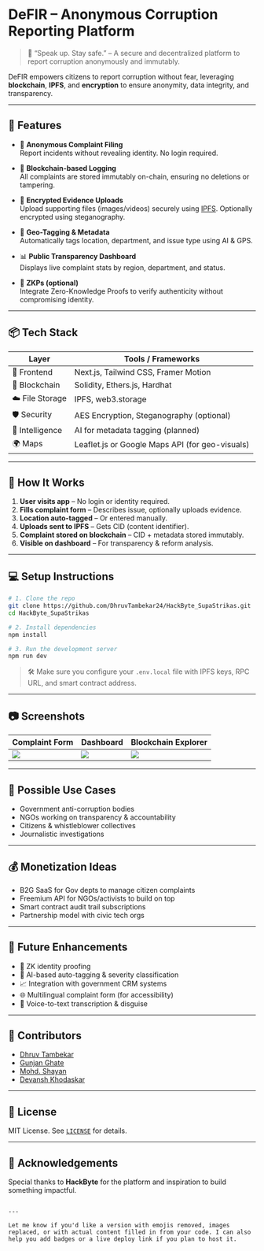 
# DeFIR – Anonymous Corruption Reporting Platform

> 💬 “Speak up. Stay safe.” – A secure and decentralized platform to report corruption anonymously and immutably.

DeFIR empowers citizens to report corruption without fear, leveraging **blockchain**, **IPFS**, and **encryption** to ensure anonymity, data integrity, and transparency.

---

## 🚀 Features

- 🔐 **Anonymous Complaint Filing**  
  Report incidents without revealing identity. No login required.

- 🧾 **Blockchain-based Logging**  
  All complaints are stored immutably on-chain, ensuring no deletions or tampering.

- 📁 **Encrypted Evidence Uploads**  
  Upload supporting files (images/videos) securely using [IPFS](https://ipfs.tech/). Optionally encrypted using steganography.

- 📍 **Geo-Tagging & Metadata**  
  Automatically tags location, department, and issue type using AI & GPS.

- 📊 **Public Transparency Dashboard**  
  Displays live complaint stats by region, department, and status.

- 🧬 **ZKPs (optional)**  
  Integrate Zero-Knowledge Proofs to verify authenticity without compromising identity.

---

## 📦 Tech Stack

| Layer              | Tools / Frameworks                                |
|--------------------|----------------------------------------------------|
| 🧠 Frontend         | Next.js, Tailwind CSS, Framer Motion              |
| 🔗 Blockchain       | Solidity, Ethers.js, Hardhat                      |
| ☁️ File Storage     | IPFS, web3.storage                                |
| 🛡️ Security         | AES Encryption, Steganography (optional)          |
| 🧠 Intelligence     | AI for metadata tagging (planned)                 |
| 🌍 Maps             | Leaflet.js or Google Maps API (for geo-visuals)  |

---

## 🧪 How It Works

1. **User visits app** – No login or identity required.
2. **Fills complaint form** – Describes issue, optionally uploads evidence.
3. **Location auto-tagged** – Or entered manually.
4. **Uploads sent to IPFS** – Gets CID (content identifier).
5. **Complaint stored on blockchain** – CID + metadata stored immutably.
6. **Visible on dashboard** – For transparency & reform analysis.

---

## 💻 Setup Instructions

```bash
# 1. Clone the repo
git clone https://github.com/DhruvTambekar24/HackByte_SupaStrikas.git
cd HackByte_SupaStrikas

# 2. Install dependencies
npm install

# 3. Run the development server
npm run dev
```

> 🛠️ Make sure you configure your `.env.local` file with IPFS keys, RPC URL, and smart contract address.

---

## 📷 Screenshots

| Complaint Form | Dashboard | Blockchain Explorer |
|----------------|-----------|----------------------|
| ![](screenshots/form.png) | ![](screenshots/dashboard.png) | ![](screenshots/tx.png) |

---

## 🧩 Possible Use Cases

- Government anti-corruption bodies
- NGOs working on transparency & accountability
- Citizens & whistleblower collectives
- Journalistic investigations

---

## 💰 Monetization Ideas

- B2G SaaS for Gov depts to manage citizen complaints
- Freemium API for NGOs/activists to build on top
- Smart contract audit trail subscriptions
- Partnership model with civic tech orgs

---

## 🧠 Future Enhancements

- 🔎 ZK identity proofing
- 🧠 AI-based auto-tagging & severity classification
- 📈 Integration with government CRM systems
- 🌐 Multilingual complaint form (for accessibility)
- 🤖 Voice-to-text transcription & disguise

---

## 🤝 Contributors

- [Dhruv Tambekar](https://github.com/DhruvTambekar24)
- [Gunjan Ghate](https://github.com/gunjanghate)
- [Mohd. Shayan](https://github.com/MohdShayan)
- [Devansh Khodaskar](https://github.com/DevanshKhodaskar)

---

## 📜 License

MIT License. See [`LICENSE`](LICENSE) for details.

---

## 🙌 Acknowledgements

Special thanks to **HackByte** for the platform and inspiration to build something impactful.

```

---

Let me know if you'd like a version with emojis removed, images replaced, or with actual content filled in from your code. I can also help you add badges or a live deploy link if you plan to host it.
